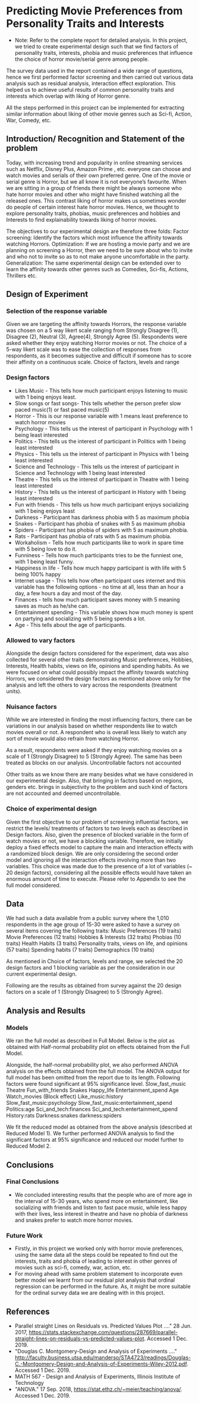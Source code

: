 # Predicting Movie Preferences from Personality Traits and Interests

- Note: Refer to the complete report for detailed analysis. 
In this project, we tried to create experimental design such that we find factors of personality traits, interests, phobia and music preferences that influence the choice of horror movie/serial genre among people.

The survey data used in the report contained a wide range of questions, hence we first performed factor screening and then carried out various data analysis such as residual analysis, interaction effect exploration. This helped us to achieve useful results of common personality traits and interests which overlap with liking of Horror genre.
 
All the steps performed in this project can be implemented for extracting similar information about liking of other movie genres such as Sci-fi, Action, War, Comedy, etc.

## Introduction/ Recognition and Statement of the problem
Today, with increasing trend and popularity in online streaming services such as Netflix, Disney Plus, Amazon Prime , etc. everyone can choose and watch movies and serials of their own preferred genre. 
One of the movie or serial genre is Horror, but we all know it is not everyone’s favourite. When we are sitting in a group of friends there might be always someone who hate horror movies and other who might have finished watching all the released ones. This contrast liking of horror makes us sometimes wonder do people of certain interest hate horror movies. Hence, we thought to explore personality traits, phobias, music preferences and hobbies and Interests to find explainability towards liking of horror movies. 

The objectives to our experimental design are therefore three folds:
Factor screening: Identify the factors which most influence the affinity towards watching Horrors.
Optimization: If we are hosting a movie party and we are planning on screening a Horror, then we need to be sure about who to invite and who not to invite so as to not make anyone uncomfortable in the party. 
Generalization: The same experimental design can be extended over to learn the affinity towards other genres such as Comedies, Sci-fis, Actions, Thrillers etc.

## Design of Experiment

### Selection of the response variable

Given we are targeting the affinity towards Horrors, the response variable was chosen on a 5 way likert scale ranging from Strongly Disagree (1), Disagree (2), Neutral (3), Agree(4), Strongly Agree (5). Respondents were asked whether they enjoy watching Horror movies or not. The choice of a 5-way likert scale was to ease the collection of responses from respondents, as it becomes subjective and difficult if someone has to score their affinity on a continuous scale.
Choice of factors, levels and range

### Design factors

- Likes Music - This tells how much participant enjoys listening to music with 1 being enjoys least.
- Slow songs or fast songs- This tells whether the person prefer slow paced music(1) or fast paced music(5)
- Horror - This is our response variable with 1 means least preference to watch horror movies
- Psychology - This tells us the interest of participant in Psychology with 1 being least interested
- Politics -  This tells us the interest of participant in Politics with 1 being least interested
- Physics -  This tells us the interest of participant in Physics with 1 being least interested
- Science and Technology -  This tells us the interest of participant in Science and Technology with 1 being least interested
- Theatre -  This tells us the interest of participant in Theatre with 1 being least interested
- History -  This tells us the interest of participant in History with 1 being least interested
- Fun with friends - This tells us how much participant enjoys socializing with 1 being enjoys least
- Darkness - Participant has darkness phobia with 5 as maximum phobia
- Snakes - Participant has phobia of snakes with 5 as maximum phobia
- Spiders - Participant has phobia of spiders with 5 as maximum phobia.
- Rats - Participant has phobia of rats with 5 as maximum phobia.
- Workaholism - Tells how much participants like to work in spare time with 5 being love to do it.
- Funniness - Tells how much participants tries to be the funniest one, with 1 being least funny.
- Happiness in life - Tells how much happy participant is with life with 5 being 100% happy
- Internet usage - This tells how often participant uses internet and this variable has the following options - no time at all, less than an hour a day, a few hours a day and most of the day.
- Finances - tells how much participant saves money with 5 meaning saves as much as he/she can.
- Entertainment spending - This variable shows how much money is spent on partying and socializing with 5 being spends a lot. 
- Age - This tells about the age of participants.
 
### Allowed to vary factors

Alongside the design factors considered for the experiment, data was also collected for several other traits demonstrating Music preferences, Hobbies, Interests, Health habits, views on life, opinions and spending habits. As we were focused on what could possibly impact the affinity towards watching Horrors, we considered the design factors as mentioned above only for the analysis and left the others to vary across the respondents (treatment units).

### Nuisance factors

While we are interested in finding the most influencing factors, there can be variations in our analysis based on whether respondents like to watch movies overall or not. A respondent who is overall less likely to watch any sort of movie would also refrain from watching Horror. 

As a result, respondents were asked if they enjoy watching movies on a scale of 1 (Strongly Disagree) to 5 (Strongly Agree). The same has been treated as blocks on our analysis.
Uncontrollable factors not accounted

Other traits as we know there are many besides what we have considered in our experimental design. Also, that bringing in factors based on regions, genders etc. brings in subjectivity to the problem and such kind of factors are not accounted and deemed uncontrollable.

### Choice of experimental design

Given the first objective to our problem of screening influential factors, we restrict the levels/ treatments of factors to two levels each as described in Design factors. Also, given the presence of blocked variable in the form of watch movies or not, we have a blocking variable. Therefore, we initially deploy a fixed effects model to capture the main and interaction effects with a randomized block design. We are only considering the second order model and ignoring all the interaction effects involving more than two variables. This choice was made due to the presence of a lot of variables (~ 20 design factors),  considering all the possible effects would have taken an enormous amount of time to execute. Please refer to Appendix to see the full model considered.

## Data

We had such a data available from a public survey where the 1,010 respondents in the age group of 15-30 were asked to have a survey on several items covering the following traits:
Music Preferences (19 traits)
Movie Preferences (12 traits)
Hobbies & Interests (32 traits)
Phobias (10 traits)
Health Habits (3 traits)
Personality traits, views on life, and opinions (57 traits)
Spending habits (7 traits)
Demographics (10 traits)

As mentioned in Choice of factors, levels and range, we selected the 20 design factors and 1 blocking variable as per the consideration in our current experimental design.

Following are the results as obtained from survey against the 20 design factors on a scale of 1 (Strongly Disagree) to 5 (Strongly Agree).


## Analysis and Results
### Models

We ran the full model as described in Full Model. Below is the plot as obtained with Half-normal probability plot on effects obtained from the Full Model.

Alongside, the half-normal probability plot, we also performed ANOVA analysis on the effects obtained from the full model. The ANOVA output for full model has been omitted from the report due to its length. Following factors were found significant at 95% significance level.
Slow_fast_music
Theatre
Fun_with_friends
Snakes
Happy_life
Entertainment_spend
Age
Watch_movies (Block effect)
Like_music:history
Slow_fast_music:psychology
Slow_fast_music:entertainment_spend
Politics:age
Sci_and_tech:finances
Sci_and_tech:entertainment_spend
History:rats
Darkness:snakes
darkness:spiders

We fit the reduced model as obtained from the above analysis (described at Reduced Model 1). We further performed ANOVA analysis to find the significant factors at 95% significance and reduced our model further to Reduced Model 2.


## Conclusions

### Final Conclusions 
- We concluded interesting results that the people who are of more age in the interval of 15-30 years, who spend more on entertainment, like socializing with friends and listen to fast pace music, while less happy with their lives, less interest in theatre and have no phobia of darkness and snakes prefer to watch more horror movies. 

### Future Work
 - Firstly, in this project we worked only with horror movie preferences, using the same data all the steps could be repeated to find out the interests, traits and phobia of leading to interest in other genres of movies such as sci-fi, comedy, war, action, etc.
- For moving ahead with same problem statement to incorporate even better model we learnt from our residual plot analysis that ordinal regression can be performed in the future. As, it might be more suitable for the ordinal survey data we are dealing with in this project.

## References
- Parallel straight Lines on Residuals vs. Predicted Values Plot ...." 28 Jun. 2017, https://stats.stackexchange.com/questions/287669/parallel-straight-lines-on-residuals-vs-predicted-values-plot. Accessed 1 Dec. 2019.
- "Douglas C. Montgomery-Design and Analysis of Experiments ...." http://faculty.business.utsa.edu/manderso/STA4723/readings/Douglas-C.-Montgomery-Design-and-Analysis-of-Experiments-Wiley-2012.pdf. Accessed 1 Dec. 2019.
- MATH 567 - Design and Analysis of Experiments, Illinois Institute of Technology
- "ANOVA." 17 Sep. 2018, https://stat.ethz.ch/~meier/teaching/anova/. Accessed 1 Dec. 2019.

